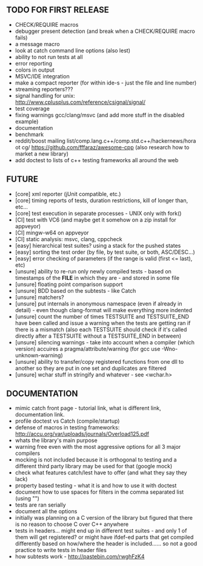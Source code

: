 ## TODO FOR FIRST RELEASE

- CHECK/REQUIRE macros
- debugger present detection (and break when a CHECK/REQUIRE macro fails)
- a message macro
- look at catch command line options (also lest)
- ability to not run tests at all
- error reporting
- colors in output
- MSVC/IDE integration
- make a compact reporter (for within ide-s - just the file and line number)
- streaming reporters???
- signal handling for unix: http://www.cplusplus.com/reference/csignal/signal/
- test coverage
- fixing warnings gcc/clang/msvc (and add more stuff in the disabled example)
- documentation
- benchmark
- reddit/boost mailing list/comp.lang.c++/comp.std.c++/hackernews/hora ot cg/ https://github.com/fffaraz/awesome-cpp (also research how to market a new library)
- add doctest to lists of c++ testing frameworks all around the web

## FUTURE
- [core] xml reporter (jUnit compatible, etc.)
- [core] timing reports of tests, duration restrictions, kill of longer than, etc...
- [core] test execution in separate processes - UNIX only with fork()
- [CI] test with VC6 (and maybe get it somehow on a zip install for appveyor)
- [CI] mingw-w64 on appveyor
- [CI] static analysis: msvc, clang, cppcheck
- [easy] hierarchical test suites? using a stack for the pushed states
- [easy] sorting the test order (by file, by test suite, or both, ASC/DESC...)
- [easy] error checking of parameters (if the range is valid (first <= last), etc)
- [unsure] ability to re-run only newly compiled tests - based on timestamps of the __FILE__ in which they are - and stored in some file
- [unsure] floating point comparison support
- [unsure] BDD based on the subtests - like Catch
- [unsure] matchers?
- [unsure] put internals in anonymous namespace (even if already in detail) - even though clang-format will make everything more indented
- [unsure] count the number of times TESTSUITE and TESTSUITE_END have been called and issue a warning when the tests are getting ran if there is a mismatch (also each TESTSUITE should check if it's called directly after a TESTSUITE without a TESTSUITE_END in between)
- [unsure] silencing warnings - take into account when a compiler (which version) accuires a pragma/attribute/warning (for gcc use -Wno-unknown-warning)
- [unsure] ability to transfer/copy registered functions from one dll to another so they are put in one set and duplicates are filtered
- [unsure] wchar stuff in stringify and whatever - see <wchar.h>

## DOCUMENTATION
- mimic catch front page - tutorial link, what is different link, documentation link.
- profile doctest vs Catch (compile/startup)
- defense of macros in testing frameworks: http://accu.org/var/uploads/journals/Overload125.pdf
- whats the library's main purpose
- warning free even with the most aggressive options for all 3 major compilers
- mocking is not included because it is orthogonal to testing and a different third party library may be used for that (google mock)
- check what features catch/lest have to offer (and what they say they lack)
- property based testing - what it is and how to use it with doctest
- document how to use spaces for filters in the comma separated list (using "")
- tests are ran serially
- document all the options
- initially was planning on a C version of the library but figured that there is no reason to choose C over C++ anywhere
- tests in headers... might end up in different test suites - and only 1 of them will get registered? or might have ifdef-ed parts that get compiled differently based on how/where the header is included...... so not a good practice to write tests in header files
- how subtests work - http://pastebin.com/rwghFzK4

















